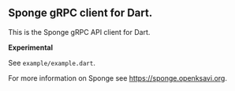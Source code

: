 ## Sponge gRPC client for Dart.

This is the Sponge gRPC API client for Dart.

**Experimental**

See `example/example.dart`.

For more information on Sponge see https://sponge.openksavi.org.

